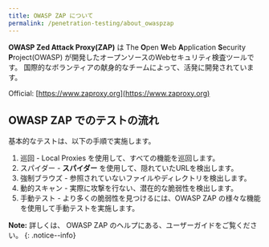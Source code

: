 ```yaml
---
title: OWASP ZAP について
permalink: /penetration-testing/about_owaspzap
---
```

**OWASP Zed Attack Proxy(ZAP)** は The **O**pen **W**eb **A**pplication **S**ecurity **P**roject(OWASP) が開発したオープンソースのWebセキュリティ検査ツールです。
国際的なボランティアの献身的なチームによって、活発に開発されています。

Official: [https://www.zaproxy.org](https://www.zaproxy.org)

## OWASP ZAP でのテストの流れ

基本的なテストは、以下の手順で実施します。

1. 巡回 - Local Proxies を使用して、すべての機能を巡回します。
1. スパイダー - **スパイダー** を使用して、隠れていたURLを検出します。
1. 強制ブラウズ - 参照されていないファイルやディレクトリを検出します。
1. 動的スキャン - 実際に攻撃を行ない、潜在的な脆弱性を検出します。
1. 手動テスト - より多くの脆弱性を見つけるには、OWASP ZAP の様々な機能を使用して手動テストを実施します。

**Note:** 詳しくは、 OWASP ZAP のヘルプにある、ユーザーガイドをご覧ください。
{: .notice--info}
